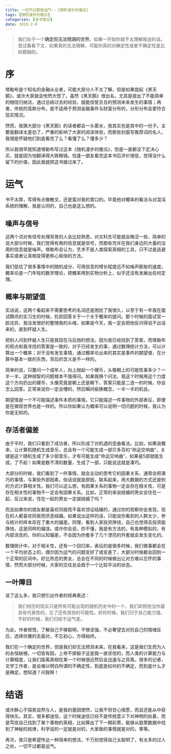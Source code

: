 ```yaml
---
title: 一切不过都是运气--《随机漫步的傻瓜》
tags: [随机漫步的傻瓜]
categories: [读书笔记]
date: 2018-2-9
---
```


> 我们处于一个**确定但无法预测的世界**。如果一开始你就不太理解我说的话，尝试看看下文，如果真的无法理解，可能你真的对确定性或者不确定性是比较模糊的。

# 序

塔勒布是个知名的金融从业者，可能大部分人不太了解，但是如果提起《黑天鹅》，或许大家就会恍然大悟了。虽然《黑天鹅》很出名，尤其是提出了不能简单的相信归纳法，通过总结过去的经验，就能信誓旦旦的预测未来发生的事情；再者，传统的高斯分布，是不适用于预测金融事件与财富分布的，分形分布会更符合现实情况。

然而，我猜大部分《黑天鹅》的读者都会一头雾水，我其实也是其中的一份子。主要是翻译太差劲了，严重的影响了大家的阅读体验，而那些封面写推荐词的名人，我很是怀疑他们到底看完了么？看懂了么？懂多少？

所以我很早就知道塔勒布写过这本《随机漫步的傻瓜》，但是一直都没下定决心买，就是因为怕翻译得大跌眼镜。恰逢一朋友看完这本书后评价很低，觉得没什么留下的价值，因此我就把这书接过来了。
<!-- more -->

# 运气

书不太厚，写得有点像散文，还是蛮对我的胃口的。毕竟他对概率的看法与对混沌系统的理解，我是认同的，自己也是这么想的。


## 噪声与信号

这两个词对有信号处理背景的人会比较熟悉，对文科生可能就会晦涩一些，简单的说大部分时候，我们觉得有用的信息就是信号，而那些充斥在我们身边的大量的没用的信息就是噪声。塔勒布会认为，艺术不是人类探索真相的工具，只不过是逃避事实或者让真相变得更称心愉快的方法。

我们低估了很多事情中的随机成分，可用信息的增长程度远不如噪声膨胀的速度。概率论是一门年轻的数学理论，把概率用到实物分析上，似乎还没有发展出任何定理。

## 概率与期望值

实话说，这两个看起来不需要思考的名词还是困扰了我很久，以至于有一年我在面试腾讯的实习生的时候，抗拒回答关于一个关于概率的提问。那个时候的面试官一脸诧异，我没发很好的整理我的头绪，如果是今天，我一定会把他反问得说不出话来的，直到怀疑人生。

把别人问到怀疑人生只是我现在马后炮的想法，因为我已经找到了答案，而塔勒布的观点和我寻找的答案是一致的，对于已经发生的事，通过数理统计方法，可以计算出一个概率；对于没有发生事情，通过概率论出来的其实是事件的期望值，在计算中基本一致的东西，背后的含义是不一样的。

简单的说，只要问一个成年人，向上抛起一个硬币，头像朝上的可能性事多少？一半一半，这种弱智的问题根本不值得问。如果我换个问法，我这个时候用这个力度这个方向扔出的硬币，头像究竟是朝上还是朝下，答案只能是二选一的时候，你会怎么回答。正常来说你一定会懵的，然后瞬间偷换概念，一半一半的机会。

期望值是一个不可能描述事件本质的事情，它只能描述一件事物的外部表征，即便是在微观世界也是一样的。所以你如果认为概率可以说明一切问题的时候，我认为你是无知的。

## 存活者偏差

由于平时，我们只看到了成功者，所以形成了对机遇的歪曲看法。比如，如果说概率，让计算机随机生成音乐，总会有一个可能生成一部贝多芬的“命运交响曲”，关键是这个随机生成了多少部音乐，才有可能生成“命运交响曲”，如果是5部就能生成，了不起！如果是数不清的数量，生成了一部，只能说这就是凑巧。

大部分的时候，我们看到了一件事情，就会主动的思考它的因果关系，通常会把凑巧的事情，与某些外部因素，俗话说就是原因，联系起来，用大数据的方式还是别的方式计算相关性。我们可以这么想，有因果关系的事物一定会存在相关性，可是存在相关性的事物不一定会有因果关系。比如，正常的来说结婚的男女会住在一起，反过来说，住在一起的男女一定就结婚了吗？

而且如果你的朋友都是喜欢同居而不喜欢领证结婚的，通过你的观察你会发现，现在的人都喜欢同居而厌恶结婚。如果说出这样的话，只能说你看到的人群太少，参与统计的样本存在了重大的偏差。同理，看到人家投资挣钱，自己也觉得去投资能挣钱，这是同样的偏误。或许你会说，你不懂，我是有方法的，有各种模拟的，有内部消息的，你的认知偏差，不会因为你套多了几个漂亮的外套就会发生变化的。

数理统计中，对于相关性，还有一个回归率，表征的是很多时候，我们做事都会在一个平均状态上的，偶尔因为运气的问题变好了或变差了，大部分时候都会回到一个正常的区间中。好比热恋的男女，总会在不同的时候做出让对方难以忘怀的事情，然而大部分时候，大家的交往总会趋于一个比较平淡的状态。

## 一叶障目

说了这么多，我只想引出作者的经典表述：
> 我们经历的现实只是所有可能出现的随机历史中的一个，我们却把他当作最具有代表性的，忘了还有其他的可能性。好的时候，我们归于自己能力强，不好的时候，我们归结于运气差。

为此，作者顿悟，了解自己不够聪明，不够坚强，不必奢望去对抗自己的情绪反应，选择优雅的去面对，不忘初心，方得始终。

我们在一个确定的世界，但是我们却无法预测未来。在我看来，这是我们生而为人的永恒缺憾，一切皆有因，上帝不掷骰子这是我一直坚信的，而人类的计算能力与计算精度，让我们距离真相在某一个时候很近然后会迅速与之背离。很多的记者，文学工作者，是会难以明白所谓的不确定性，到底是如何的不确定，而到底什么才是确定。想知道？问我啊！

# 结语

或许醉心于探索自然与人，是我的基因使然，让我不但甘心情愿，而且还能从中获得快乐。其实，很多都迷信，这个时候迷信已经不是传统意义下对神明的执着，而是笃信自己找到了某个事物的真相，比如算出了下一期彩票，能够从股票数据中找到了神秘的规律，科学说的一定就是对的，大家做的事情就是对的，等等。

再次，我只是希望传达一种简单的想法，千万别觉得自己太聪明了，有太多的过人之处，一切不过都是运气。